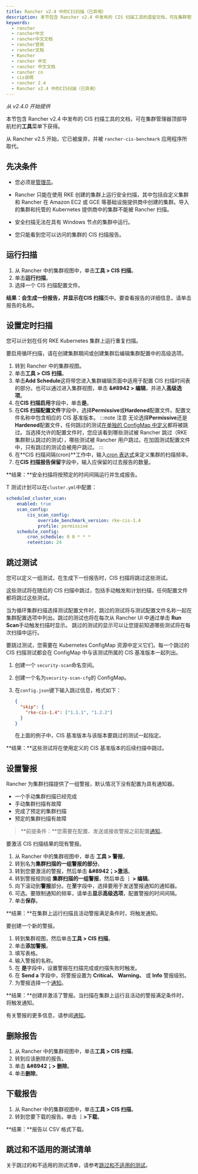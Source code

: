 ```yaml
---
title: Rancher v2.4 中的CIS扫描（已弃用）
description: 本节包含 Rancher v2.4 中发布的 CIS 扫描工具的遗留文档，可在集群管理器顶部导航栏的工具菜单下获得。从 Rancher v2.5 开始，它已被废弃，并被 rancher-cis-benchmark应用程序所取代。
keywords:
  - rancher
  - rancher中文
  - rancher中文文档
  - rancher官网
  - rancher文档
  - Rancher
  - rancher 中文
  - rancher 中文文档
  - rancher cn
  - cis说明
  - rancher 2.4
  - Rancher v2.4 中的CIS扫描（已弃用）
---
```


_从 v2.4.0 开始提供_

本节包含 Rancher v2.4 中发布的 CIS 扫描工具的文档，可在集群管理器顶部导航栏的**工具**菜单下获得。

从 Rancher v2.5 开始，它已被废弃，并被 `rancher-cis-benchmark` 应用程序所取代。

## 先决条件

- 您必须是[管理员](/docs/rancher2/admin-settings/rbac/cluster-project-roles/_index)。

- Rancher 只能在使用 RKE 创建的集群上运行安全扫描，其中包括自定义集群和 Rancher 在 Amazon EC2 或 GCE 等基础设施提供商中创建的集群。导入的集群和托管的 Kubernetes 提供商中的集群不能被 Rancher 扫描。

- 安全扫描无法在具有 Windows 节点的集群中运行。

- 您只能看到您可以访问的集群的 CIS 扫描报告。

## 运行扫描

1. 从 Rancher 中的集群视图中，单击**工具 > CIS 扫描**。
1. 单击**运行扫描**。
1. 选择一个 CIS 扫描配置文件。

**结果：**会生成一份报告，并显示在**CIS 扫描**页中。要查看报告的详细信息，请单击报告的名称。

## 设置定时扫描

您可以计划在任何 RKE Kubernetes 集群上运行重复扫描。

要启用循环扫描，请在创建集群期间或创建集群后编辑集群配置中的高级选项。

1. 转到 Rancher 中的集群视图。
1. 单击**工具 > CIS 扫描**。
1. 单击**Add Schedule**这将带您进入集群编辑页面中适用于配置 CIS 扫描时间表的部分。也可以通过进入集群视图，单击 **&#8942 > 编辑**，并进入**高级选项**。
1. 在**CIS 扫描启用**字段中，单击**是**。
1. 在**CIS 扫描配置文件**字段中，选择**Permissive**或**Hardened**配置文件。配置文件名称中包含相应的 CIS 基准版本。
   :::note 注意
   无论选择**Permissive**还是**Hardened**配置文件，任何跳过的测试[在单独的 ConfigMap 中定义](#skipping-tests)都将被跳过。当选择允许的配置文件时，您应该看到哪些测试被 Rancher 跳过（RKE 集群默认跳过的测试），哪些测试被 Rancher 用户跳过。在加固测试配置文件中，只有跳过的测试会被用户跳过。
   :::
1. 在**CIS 扫描间隔(cron)**工作中，输入[cron 表达式](https://en.wikipedia.org/wiki/Cron#CRON_expression)来定义集群的扫描频率。
1. 在**CIS 扫描报告保留**字段中，输入应保留的过去报告的数量。

**结果：**安全扫描将按预定的时间间隔运行并生成报告。

T 测试计划可以在`cluster.yml`中配置：

```yaml
scheduled_cluster_scan:
    enabled: true
    scan_config:
        cis_scan_config:
            override_benchmark_version: rke-cis-1.4
            profile: permissive
    schedule_config:
        cron_schedule: 0 0 * * *
        retention: 24
```

## 跳过测试

您可以定义一组测试，在生成下一份报告时，CIS 扫描将跳过这些测试。

这些测试将在随后的 CIS 扫描中跳过，包括手动触发和计划扫描，任何配置文件都将跳过这些测试。

当为循环集群扫描选择测试配置文件时，跳过的测试将与测试配置文件名称一起在集群配置选项中列出。跳过的测试也将在每次从 Rancher UI 中通过单击 **Run Scan**手动触发扫描时显示。 跳过的测试的显示可以让您提前知道哪些测试将在每次扫描中运行。

要跳过测试，您需要在 Kubernetes ConfigMap 资源中定义它们。每一个跳过的 CIS 扫描测试都会在 ConfigMap 中与该测试所属的 CIS 基准版本一起列出。

1. 创建一个 `security-scan`命名空间。
1. 创建一个名为`security-scan-cfg`的 ConfigMap。
1. 在`config.json`键下输入跳过信息，格式如下：

   ```json
   {
     "skip": {
       "rke-cis-1.4": ["1.1.1", "1.2.2"]
     }
   }
   ```

   在上面的例子中，CIS 基准版本与该版本要跳过的测试一起指定。

**结果：**这些测试将在使用定义的 CIS 基准版本的后续扫描中跳过。

## 设置警报

Rancher 为集群扫描提供了一组警报，默认情况下没有配置为具有通知器。

- 一个手动集群扫描已经完成
- 手动集群扫描有故障
- 完成了预定的集群扫描
- 预定的集群扫描有故障

> **前提条件：**您需要在配置、发送或接收警报之前配置[通知](/docs/rancher2/cluster-admin/tools/notifiers/_index)。

要激活 CIS 扫描结果的现有警报。

1. 从 Rancher 中的集群视图中，单击 **工具 > 警报**。
1. 转到名为**集群扫描的一组警报的部分**。
1. 转到您要激活的警报，然后单击 **&#8942；>激活**。
1. 转到警报规则组 **集群扫描的一组警报**，然后单击 **&#8942; > 编辑**。
1. 向下滚动到**警报**部分。在**至**字段中，选择要用于发送警报通知的通知器。
1. 可选。要限制通知的频率，请单击**显示高级选项**，配置警报的时间间隔。
1. 单击**保存**。

**结果：**在集群上运行扫描且活动警报满足条件时，将触发通知。

要创建一个新的警报。

1. 转到集群视图，然后单击**工具 > CIS 扫描**。
1. 单击**添加警报**。
1. 填写表格。
1. 输入警报的名称。
1. 在 **是**字段中，设置警报在扫描完成或扫描失败时触发。
1. 在 **Send a** 字段中，将警报设置为 **Critical、** **Warning、** 或 **Info** 警报级别。
1. 为警报选择一个[通知](/docs/rancher2/cluster-admin/tools/notifiers/_index)。

**结果：**创建并激活了警报。当扫描在集群上运行且活动的警报满足条件时，将触发通知。

有关警报的更多信息，请参阅[通知](/docs/rancher2/cluster-admin/tools/notifiers/_index)。

## 删除报告

1. 从 Rancher 中的集群视图中，单击**工具 > CIS 扫描**。
1. 转到应该删除的报告。
1. 单击 **&#8942；> 删除**。
1. 单击**删除**。

## 下载报告

1. 从 Rancher 中的集群视图中，单击**工具 > CIS 扫描**。
1. 转到您要下载的报告。单击 **&#8942;>下载**。

**结果：**报告以 CSV 格式下载。

## 跳过和不适用的测试清单

关于跳过的和不适用的测试清单，请参考[跳过和不适用的测试](/docs/rancher2/cis-scans/2.4/skipped-tests/_index)。
